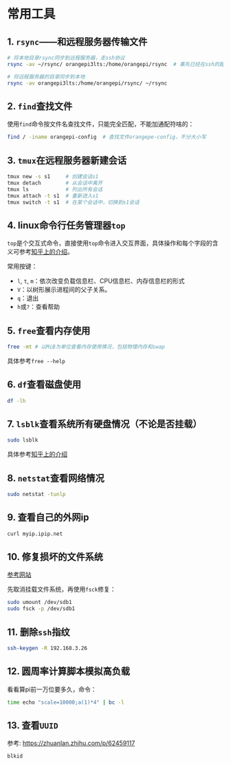 # 常用工具

## 1. `rsync`——和远程服务器传输文件

~~~bash
# 将本地目录rsync同步到远程服务器，走ssh协议
rsync -av ~/rsync/ orangepi3lts:/home/orangepi/rsync  # 事先已经在ssh的配置文件中设置了orangepi3lts的别名

# 将远程服务器的目录同步到本地
rsync -av orangepi3lts:/home/orangepi/rsync/ ~/rsync
~~~

## 2. `find`查找文件

使用`find`命令按文件名查找文件，只能完全匹配，不能加通配符啥的：

~~~bash
find / -iname orangepi-config  # 查找文件orangepe-config，不分大小写
~~~

## 3. `tmux`在远程服务器新建会话

~~~bash
tmux new -s s1     # 创建会话s1
tmux detach        # 从会话中离开
tmux ls            # 列出所有会话
tmux attach -t s1  # 重新进入s1
tmux switch -t s1  # 在某个会话中，切换到s1会话
~~~

## 4. linux命令行任务管理器`top`

`top`是个交互式命令，直接使用`top`命令进入交互界面，具体操作和每个字段的含义可参考[知乎上的介绍](https://zhuanlan.zhihu.com/p/36995443)。

常用按键：

- `l`, `t`, `m`：依次改变负载信息栏、CPU信息栏、内存信息栏的形式
- `V`：以树形展示进程间的父子关系。
- `q`：退出
- `h`或`?`：查看帮助

## 5. `free`查看内存使用

~~~bash
free -mt # 以MiB为单位查看内存使用情况，包括物理内存和swap
~~~

具体参考`free --help`

## 6. `df`查看磁盘使用

~~~bash
df -lh
~~~

## 7. `lsblk`查看系统所有硬盘情况（不论是否挂载）

~~~bash
sudo lsblk
~~~

具体参考[知乎上的介绍](https://zhuanlan.zhihu.com/p/560173521)

## 8. `netstat`查看网络情况

~~~bash
sudo netstat -tunlp
~~~

## 9. 查看自己的外网ip

~~~bash
curl myip.ipip.net
~~~

## 10. 修复损坏的文件系统

[参考网站][link1]

先取消挂载文件系统，再使用`fsck`修复：

~~~bash
sudo umount /dev/sdb1
sudo fsck -p /dev/sdb1
~~~

## 11. 删除`ssh`指纹

~~~bash
ssh-keygen -R 192.168.3.26
~~~

## 12. 圆周率计算脚本模拟高负载

看看算pi前一万位要多久，命令：

~~~bash
time echo "scale=10000;a(1)*4" | bc -l
~~~

## 13. 查看`UUID`

参考: <https://zhuanlan.zhihu.com/p/62459117>

~~~bash
blkid
~~~

[link1]: https://www.bing.com/search?q=fsck+修复文件系统&form=ANNTH1&refig=1c6ddca2ee784a7389fa390cfd995ed4&sp=1&lq=0&qs=LT&pq=fsck+&sc=10-5&cvid=1c6ddca2ee784a7389fa390cfd995ed4

